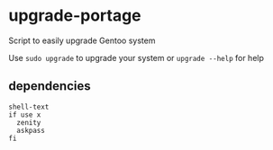 # upgrade-portage
Script to easily upgrade Gentoo system

Use `sudo upgrade` to upgrade your system or `upgrade --help` for help

## dependencies
```
shell-text
if use x
  zenity
  askpass
fi
